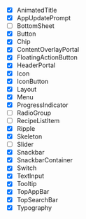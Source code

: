 - [x] AnimatedTitle
- [x] AppUpdatePrompt
- [ ] BottomSheet
- [x] Button
- [x] Chip
- [x] ContentOverlayPortal
- [x] FloatingActionButton
- [x] HeaderPortal
- [x] Icon
- [x] IconButton
- [x] Layout
- [x] Menu
- [x] ProgressIndicator
- [ ] RadioGroup
- [ ] RecipeListItem
- [x] Ripple
- [x] Skeleton
- [ ] Slider
- [x] Snackbar
- [x] SnackbarContainer
- [x] Switch
- [x] TextInput
- [x] Tooltip
- [x] TopAppBar
- [x] TopSearchBar
- [x] Typography